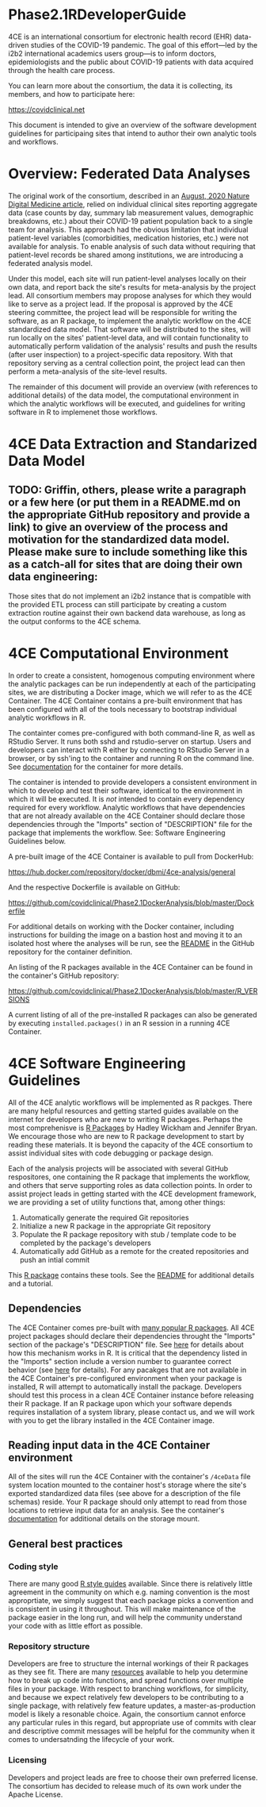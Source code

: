 # Phase2.1RDeveloperGuide
4CE is an international consortium for electronic health record (EHR) data-driven studies of the COVID-19 pandemic. The goal of this effort—led by the i2b2 international academics users group—is to inform doctors, epidemiologists and the public about COVID-19 patients with data acquired through the health care process.

You can learn more about the consortium, the data it is collecting, its members, and how to participate here:

https://covidclinical.net

This document is intended to give an overview of the software development guidelines for participaing sites that intend to author their own analytic tools and workflows.

# Overview: Federated Data Analyses

The original work of the consortium, described in an [August, 2020 Nature Digital Medicine article](https://www.nature.com/articles/s41746-020-00308-0), relied on individual clinical sites reporting aggregate data (case counts by day, summary lab measurement values, demographic breakdowns, etc.) about their COVID-19 patient population back to a single team for analysis. This approach had the obvious limitation that individual patient-level variables (comorbidities, medication histories, etc.) were not available for analysis. To enable analysis of such data without requiring that patient-level records be shared among institutions, we are introducing a federated analysis model.  

Under this model, each site will run patient-level analyses locally on their own data, and report back the site's results for meta-analysis by the project lead.  All consortium members may propose analyses for which they would like to serve as a project lead.  If the proposal is approved by the 4CE steering committee, the project lead will be responsible for writing the software, as an R package, to implement the analytic workflow on the 4CE standardized data model. That software will be distributed to the sites, will run locally on the sites' patient-level data, and will contain functionality to automatically perform validation of the analysis' results and push the results (after user inspection) to a project-specific data repository. With that repository serving as a central collection point, the project lead can then perform a meta-analysis of the site-level results.

The remainder of this document will provide an overview (with references to additional details) of the data model, the computational environment in which the analytic workflows will be executed, and guidelines for writing software in R to implemenet those workflows.

# 4CE Data Extraction and Standarized Data Model
## TODO: Griffin, others, please write a paragraph or a few here (or put them in a README.md on the appropriate GitHub repository and provide a link) to give an overview of the process and motivation for the standardized data model.  Please make sure to include something like this as a catch-all for sites that are doing their own data engineering:

Those sites that do not implement an i2b2 instance that is compatible with the provided ETL process can still participate by creating a custom extraction routine against their own backend data warehouse, as long as the output conforms to the 4CE schema.

# 4CE Computational Environment

In order to create a consistent, homogenous computing environment where the analytic packages can be run independently at each of the participating sites, we are distributing a Docker image, which we will refer to as the 4CE Container.  The 4CE Container contains a pre-built environment that has been configured with all of the tools necessary to bootstrap individual analytic workflows in R. 

The containter comes pre-configured with both command-line R, as well as RStudio Server. It runs both sshd and rstudio-server on startup. Users and developers can interact with R either by connecting to RStudio Server in a browser, or by ssh'ing to the container and running R on the command line.  See [documentation](https://github.com/covidclinical/Phase2.1DockerAnalysis) for the container for more details.

The container is intended to provide developers a consistent environment in which to develop and test their software, identical to the environment in which it will be executed. It is *not* intended to contain every dependency required for every workflow. Analytic workflows that have dependencies that are not already available on the 4CE Container should declare those dependencies through the "Imports" section of "DESCRIPTION" file for the package that implements the workflow.  See: Software Engineering Guidelines below.

A pre-built image of the 4CE Container is available to pull from DockerHub:

https://hub.docker.com/repository/docker/dbmi/4ce-analysis/general

And the respective Dockerfile is available on GitHub:

https://github.com/covidclinical/Phase2.1DockerAnalysis/blob/master/Dockerfile

For additional details on working with the Docker container, including instructions for building the image on a bastion host and moving it to an isolated host where the analyses will be run, see the [README](https://github.com/covidclinical/Phase2.1DockerAnalysis) in the GitHub repository for the container definition.

An listing of the R packages available in the 4CE Container can be found in the container's GitHub repository:

https://github.com/covidclinical/Phase2.1DockerAnalysis/blob/master/R_VERSIONS

A current listing of all of the pre-installed R packages can also be generated by executing `installed.packages()` in an R session in a running 4CE Container.

# 4CE Software Engineering Guidelines

All of the 4CE analytic workflows will be implemented as R packges. There are many helpful resources and getting started guides available on the internet for developers who are new to writing R packages. Perhaps the most comprehenisve is [R Packages](https://r-pkgs.org) by Hadley Wickham and Jennifer Bryan.  We encourage those who are new to R package development to start by reading these materials. It is beyond the capacity of the 4CE consortium to assist individual sites with code debugging or package design.

Each of the analysis projects will be associated with several GitHub respositores, one containing the R package that implements the workflow, and others that serve supporting roles as data collection points. In order to assist project leads in getting started with the 4CE development framework, we are providing a set of utility functions that, among other things:

1. Automatically generate the required Git repositories
2. Initialize a new R package in the appropriate Git repository
3. Populate the R package repository with stub / template code to be completed by the package's developers
4. Automatically add GitHub as a remote for the created repositories and push an intial commit

This [R package](https://github.com/covidclinical/Phase2.1UtilitiesRPackage) contains these tools.  See the [README](https://github.com/covidclinical/Phase2.1UtilitiesRPackage) for additional details and a tutorial.

## Dependencies
The 4CE Container comes pre-built with [many popular R packages](https://github.com/covidclinical/Phase2.1DockerAnalysis/blob/master/R_VERSIONS). All 4CE project packages should declare their dependencies throught the "Imports" section of the package's "DESCRIPTION" file. See [here](https://r-pkgs.org/description.html#dependencies) for details about how this mechanism works in R. It is critical that the dependency listed in the "Imports" section include a version number to guarantee correct behavior (see [here](https://r-pkgs.org/description.html#version) for details). For any pacakges that are not available in the 4CE Container's pre-configured environment when your package is installed, R will attempt to automatically install the package. Developers should test this process in a clean 4CE Container instance before releasing their R package. If an R package upon which your software depends requires installation of a system library, please contact us, and we will work with you to get the library installed in the 4CE Container image.

## Reading input data in the 4CE Container environment
All of the sites will run the 4CE Container with the container's `/4ceData` file system location mounted to the container host's storage where the site's exported standardized data files (see above for a description of the file schemas) reside. Your R package should only attempt to read from those locations to retrieve input data for an analysis.  See the container's [documentation](https://github.com/covidclinical/Phase2.1DockerAnalysis) for additional details on the storage mount.

## General best practices

### Coding style
There are many good [R style guides](https://style.tidyverse.org/index.html) available. Since there is relatively little agreement in the community on which e.g. naming convention is the most approprtiate, we simply suggest that each package picks a convention and is consistent in using it throughout. This will make maintenance of the package easier in the long run, and will help the community understand your code with as little effort as possible.

### Repository structure
Developers are free to structure the internal workings of their R packages as they see fit. There are many [resources](https://r-pkgs.org) available to help you determine how to break up code into functions, and spread functions over multiple files in your package. With respect to branching workflows, for simplicity, and because we expect relatively few developers to be contributing to a single package, with relatively few feature updates, a master-as-production model is likely a resonable choice. Again, the consortium cannot enforce any particular rules in this regard, but appropriate use of commits with clear and descriptive commit messages will be helpful for the community when it comes to undersatnding the lifecycle of your work.

### Licensing
Developers and project leads are free to choose their own preferred license. The consortium has decided to release much of its own work under the Apache License.
